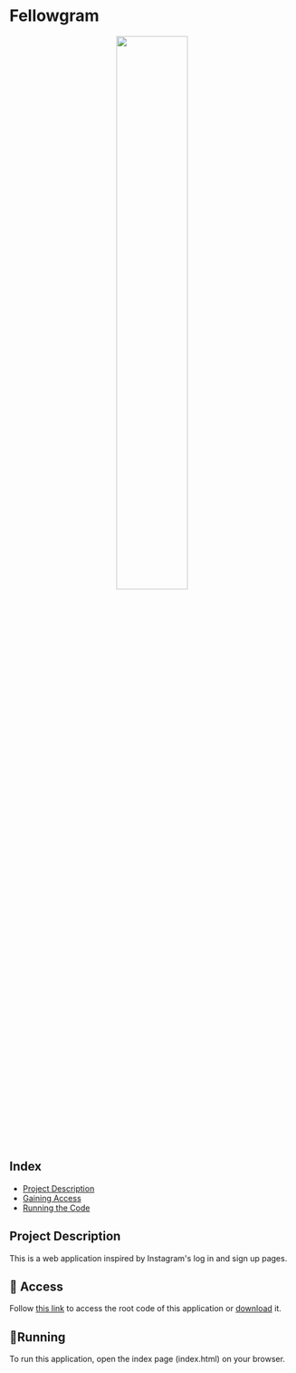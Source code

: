 # Fellowgram
<div align="center">
  <img width= "50%" src="https://github.com/ClaraMaia2/TimeToAnswer-Udemy/assets/102636646/b7b2e919-a276-4be6-8c59-f55883168e6c">
</div>

## Index
* [Project Description](#project-description)
* [Gaining Access](#-access)
* [Running the Code](#running)

## Project Description

This is a web application inspired by Instagram's log in and sign up pages. 

## 📁 Access

Follow [this link](https://github.com/ClaraMaia2/Fellowgram-HotMart.git) to access the root code of this application or [download](https://codeload.github.com/ClaraMaia2/Fellowgram-HotMart/zip/refs/heads/main?token=AYPBYZXEC4IT4VPJIJZW6GLHAVENK) it.

## 🏃Running

To run this application, open the index page (index.html) on your browser.

